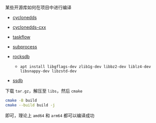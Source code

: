 某些开源库如何在项目中进行编译

* [cyclonedds](https://github.com/eclipse-cyclonedds/cyclonedds/tags)

* [cyclonedds-cxx](https://github.com/eclipse-cyclonedds/cyclonedds-cxx/tags)

* [taskflow](https://github.com/taskflow/taskflow/tags)

* [subprocess](https://github.com/benman64/subprocess/tags)

* [rocksdb](https://github.com/facebook/rocksdb/tags)

    * `apt install libgflags-dev zlib1g-dev libbz2-dev liblz4-dev libsnappy-dev libzstd-dev`

* [ssdb]()

下载 `tar.gz`，解压至 `libs`，然后 `cmake` 

```bash
cmake -B build
cmake --build build -j
```

即可，理论上 `amd64` 和 `arm64` 都可以编译成功